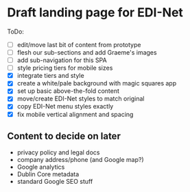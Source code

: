 # Draft landing page for EDI-Net

ToDo:

- [ ] edit/move last bit of content from prototype
- [ ] flesh our sub-sections and add Graeme's images
- [ ] add sub-navigation for this SPA
- [ ] style pricing tiers for mobile sizes
- [x] integrate tiers and style
- [x] create a white/pale background with magic squares app
- [x] set up basic above-the-fold content
- [x] move/create EDI-Net styles to match original
- [x] copy EDI-Net menu styles exactly
- [x] fix mobile vertical alignment and spacing

## Content to decide on later

- privacy policy and legal docs
- company address/phone (and Google map?)
- Google analytics
- Dublin Core metadata
- standard Google SEO stuff
